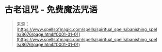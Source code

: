 <!--yml

category: 未分类

date: 2024-06-12 18:44:10

-->

# 古老诅咒 - 免费魔法咒语

> 来源：[https://www.spellsofmagic.com/spells/spiritual_spells/banishing_spells/8676/page.html#0001-01-01](https://www.spellsofmagic.com/spells/spiritual_spells/banishing_spells/8676/page.html#0001-01-01)
